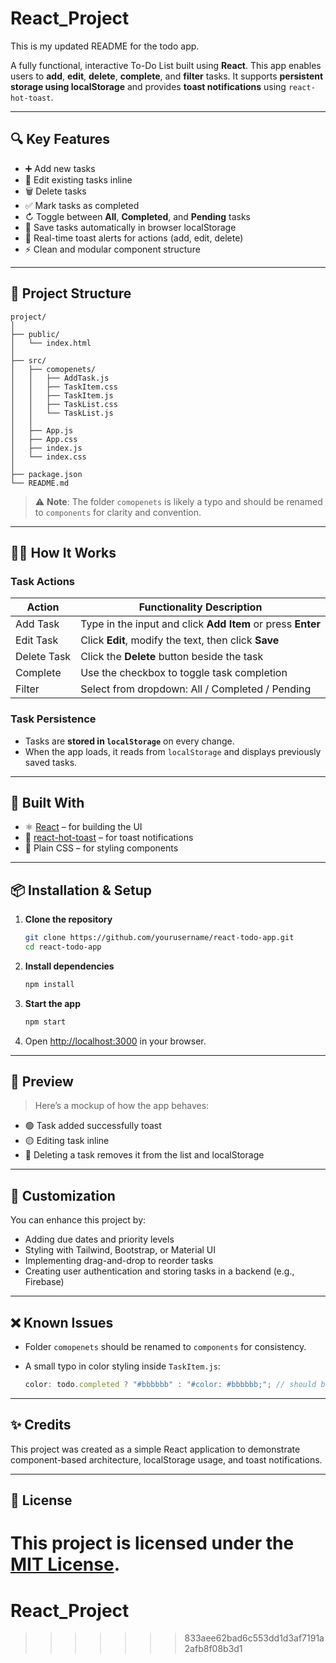# React_Project
This is my updated README for the todo app.

A fully functional, interactive To-Do List built using **React**. This app enables users to **add**, **edit**, **delete**, **complete**, and **filter** tasks. It supports **persistent storage using localStorage** and provides **toast notifications** using `react-hot-toast`.

---

## 🔍 Key Features

* ➕ Add new tasks
* 📝 Edit existing tasks inline
* 🗑️ Delete tasks
* ✅ Mark tasks as completed
* ↻ Toggle between **All**, **Completed**, and **Pending** tasks
* 📏 Save tasks automatically in browser localStorage
* 🚀 Real-time toast alerts for actions (add, edit, delete)
* ⚡ Clean and modular component structure

---

## 🏧 Project Structure

```
project/
│
├── public/
│   └── index.html
│
├── src/
│   ├── comopenets/
│   │   ├── AddTask.js
│   │   ├── TaskItem.css
│   │   ├── TaskItem.js
│   │   ├── TaskList.css
│   │   └── TaskList.js
│   │
│   ├── App.js
│   ├── App.css
│   ├── index.js
│   └── index.css
│
├── package.json
└── README.md
```

> ⚠️ **Note**: The folder `comopenets` is likely a typo and should be renamed to `components` for clarity and convention.

---

## 🧑‍💻 How It Works

### Task Actions

| Action      | Functionality Description                                   |
| ----------- | ----------------------------------------------------------- |
| Add Task    | Type in the input and click **Add Item** or press **Enter** |
| Edit Task   | Click **Edit**, modify the text, then click **Save**        |
| Delete Task | Click the **Delete** button beside the task                 |
| Complete    | Use the checkbox to toggle task completion                  |
| Filter      | Select from dropdown: All / Completed / Pending             |

### Task Persistence

* Tasks are **stored in `localStorage`** on every change.
* When the app loads, it reads from `localStorage` and displays previously saved tasks.

---

## 💪 Built With

* ⚛️ [React](https://reactjs.org/) – for building the UI
* 🔔 [react-hot-toast](https://react-hot-toast.com/) – for toast notifications
* 💅 Plain CSS – for styling components

---

## 📦 Installation & Setup

1. **Clone the repository**

   ```bash
   git clone https://github.com/yourusername/react-todo-app.git
   cd react-todo-app
   ```

2. **Install dependencies**

   ```bash
   npm install
   ```

3. **Start the app**

   ```bash
   npm start
   ```

4. Open [http://localhost:3000](http://localhost:3000) in your browser.

---

## 📸 Preview

> Here’s a mockup of how the app behaves:

* 🟢 Task added successfully toast
* 🟡 Editing task inline
* 🔴 Deleting a task removes it from the list and localStorage

---

## 🔧 Customization

You can enhance this project by:

* Adding due dates and priority levels
* Styling with Tailwind, Bootstrap, or Material UI
* Implementing drag-and-drop to reorder tasks
* Creating user authentication and storing tasks in a backend (e.g., Firebase)

---

## ❌ Known Issues

* Folder `comopenets` should be renamed to `components` for consistency.
* A small typo in color styling inside `TaskItem.js`:

  ```js
  color: todo.completed ? "#bbbbbb" : "#color: #bbbbbb;"; // should be: "#bbbbbb"
  ```

---

## ✨ Credits

This project was created as a simple React application to demonstrate component-based architecture, localStorage usage, and toast notifications.

---

## 📄 License

This project is licensed under the [MIT License](LICENSE).
=======
# React_Project
>>>>>>> 833aee62bad6c553dd1d3af7191a2afb8f08b3d1

